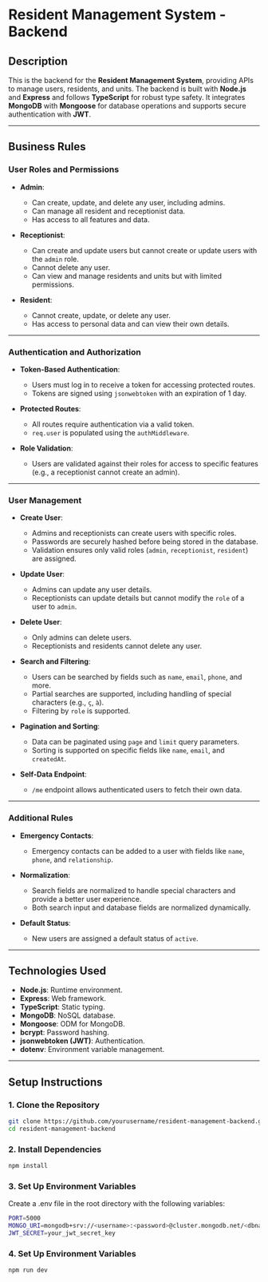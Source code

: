 # **Resident Management System - Backend**

## **Description**
This is the backend for the **Resident Management System**, providing APIs to manage users, residents, and units. The backend is built with **Node.js** and **Express** and follows **TypeScript** for robust type safety. It integrates **MongoDB** with **Mongoose** for database operations and supports secure authentication with **JWT**.

---
## Business Rules

### User Roles and Permissions
- **Admin**:
  - Can create, update, and delete any user, including admins.
  - Can manage all resident and receptionist data.
  - Has access to all features and data.

- **Receptionist**:
  - Can create and update users but cannot create or update users with the `admin` role.
  - Cannot delete any user.
  - Can view and manage residents and units but with limited permissions.

- **Resident**:
  - Cannot create, update, or delete any user.
  - Has access to personal data and can view their own details.

---

### Authentication and Authorization
- **Token-Based Authentication**:
  - Users must log in to receive a token for accessing protected routes.
  - Tokens are signed using `jsonwebtoken` with an expiration of 1 day.

- **Protected Routes**:
  - All routes require authentication via a valid token.
  - `req.user` is populated using the `authMiddleware`.

- **Role Validation**:
  - Users are validated against their roles for access to specific features (e.g., a receptionist cannot create an admin).

---

### User Management
- **Create User**:
  - Admins and receptionists can create users with specific roles.
  - Passwords are securely hashed before being stored in the database.
  - Validation ensures only valid roles (`admin`, `receptionist`, `resident`) are assigned.

- **Update User**:
  - Admins can update any user details.
  - Receptionists can update details but cannot modify the `role` of a user to `admin`.

- **Delete User**:
  - Only admins can delete users.
  - Receptionists and residents cannot delete any user.

- **Search and Filtering**:
  - Users can be searched by fields such as `name`, `email`, `phone`, and more.
  - Partial searches are supported, including handling of special characters (e.g., `ç`, `à`).
  - Filtering by `role` is supported.

- **Pagination and Sorting**:
  - Data can be paginated using `page` and `limit` query parameters.
  - Sorting is supported on specific fields like `name`, `email`, and `createdAt`.

- **Self-Data Endpoint**:
  - `/me` endpoint allows authenticated users to fetch their own data.

---

### Additional Rules
- **Emergency Contacts**:
  - Emergency contacts can be added to a user with fields like `name`, `phone`, and `relationship`.

- **Normalization**:
  - Search fields are normalized to handle special characters and provide a better user experience.
  - Both search input and database fields are normalized dynamically.

- **Default Status**:
  - New users are assigned a default status of `active`.


---

## **Technologies Used**
- **Node.js**: Runtime environment.
- **Express**: Web framework.
- **TypeScript**: Static typing.
- **MongoDB**: NoSQL database.
- **Mongoose**: ODM for MongoDB.
- **bcrypt**: Password hashing.
- **jsonwebtoken (JWT)**: Authentication.
- **dotenv**: Environment variable management.

---

## **Setup Instructions**

### **1. Clone the Repository**
```bash
git clone https://github.com/yourusername/resident-management-backend.git
cd resident-management-backend
```

### **2. Install Dependencies**
```bash
npm install
```


### **3. Set Up Environment Variables**
Create a .env file in the root directory with the following variables:
```bash
PORT=5000
MONGO_URI=mongodb+srv://<username>:<password>@cluster.mongodb.net/<dbname>?retryWrites=true&w=majority
JWT_SECRET=your_jwt_secret_key
```

### **4. Set Up Environment Variables**
```bash
npm run dev
```
